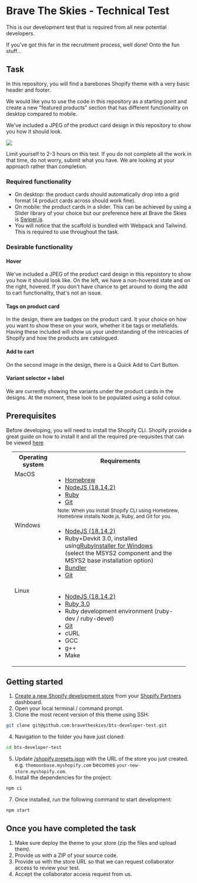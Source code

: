 # Brave The Skies - Technical Test

This is our development test that is required from all new potential developers.

If you've got this far in the recruitment process, well done! Onto the fun stuff...

## Task

In this repository, you will find a barebones Shopify theme with a very basic header and footer.

We would like you to use the code in this repository as a starting point and create a new  "featured products" section that has different functionality on desktop compared to mobile.

We've included a JPEG of the product card design in this repository to show you how it should look.

<img src="https://github.com/bravetheskies/bts-developer-test/blob/main/product_card.jpg" style="margin:auto;" />

Limit yourself to 2-3 hours on this test. If you do not complete all the work in that time, do not worry, submit what you have. We are looking at your approach rather than completion.

### Required functionality

* On desktop: the product cards should automatically drop into a grid format (4 product cards across should work fine).
* On mobile: the product cards in a slider. This can be achieved by using a Slider library of your choice but our preference here at Brave the Skies is [Swiper.js](https://swiperjs.com/).
* You will notice that the scaffold is bundled with Webpack and Tailwind. This is required to use throughout the task.

### Desirable functionality

#### Hover
We've included a JPEG of the product card design in this repoistory to show you how it should look like. On the left, we have a non-hovered state and on the right, hovered. If you don't have chance to get around to doing the add to cart functionality, that's not an issue.

#### Tags on product card
In the design, there are badges on the product card. It your choice on how you want to show these on your work, whether it be tags or metafields. Having these included will show us your understanding of the intricacies of Shopify and how the products are catalogued. 

#### Add to cart
On the second image in the design, there is a Quick Add to Cart Button.

#### Variant selector + label
We are currently showing the variants under the product cards in the designs. At the moment, these look to be populated using a solid colour. 

## Prerequisites
    
Before developing, you will need to install the Shopify CLI. Shopify provide a great guide on how to install it and all the required pre-requisites that can be viewed [here](https://shopify.dev/docs/themes/tools/cli)

<table style="padding-left:15px; width:calc(100% - 15px)">
  <tr>
    <th>Operating system</th>
    <th>Requirements</th>
  </tr>
  <tr>
    <td align="top" valign="top">MacOS</td>
    <td>
      <ul style="padding-left:20px; margin-bottom: 5px;">
        <li><a href="https://brew.sh/">Homebrew</a></li>
        <li><a href="https://nodejs.org/en/download/">NodeJS (18.14.2)</a></li>
        <li><a href="https://www.ruby-lang.org/en/">Ruby</a></li>
        <li><a href="https://git-scm.com/downloads">Git</a></li>
      </ul>
      <small>Note: When you install Shopify CLI using Homebrew, Homebrew installs Node.js, Ruby, and Git for you.</small>
    </td>
  </tr>
  <tr>
    <td align="top" valign="top">Windows</td>
    <td>
      <ul style="padding-left:20px;">
        <li><a href="https://nodejs.org/en/download/">NodeJS (18.14.2)</a></li>
        <li>Ruby+Devkit 3.0, installed using<a href="https://rubyinstaller.org/downloads/">RubyInstaller for Windows</a><br>(select the MSYS2 component and the MSYS2 base installation option)</li>
        <li><a href="https://bundler.io/">Bundler</a></li>
        <li><a href="https://git-scm.com/downloads">Git</a></li>
      </ul>
    </td>
  </tr>
  <tr>
    <td align="top" valign="top">Linux</td>
    <td>
      <ul style="padding-left:20px;">
        <li><a href="https://nodejs.org/en/download/">NodeJS (18.14.2)</a></li>
        <li><a href="https://www.ruby-lang.org/en/">Ruby 3.0</a></li>
        <li>Ruby development environment (ruby-dev / ruby-devel)</li>
        <li><a href="https://git-scm.com/downloads">Git</a></li>
        <li>cURL</li>
        <li>GCC</li>
        <li>g++</li>
        <li>Make</li>
      </ul>
    </td>
  </tr>
</table>

## Getting started

1. [Create a new Shopify development store](https://help.shopify.com/en/partners/dashboard/managing-stores/development-stores#create-a-development-store-for-testing-apps-or-themes) from your [Shopify Partners](https://www.shopify.com/partners) dashboard.
2. Open your local terminal / command prompt.
3. Clone the most recent version of this theme using SSH:
```sh
git clone git@github.com:bravetheskies/bts-developer-test.git
```
4. Navigation to the folder you have just cloned:
```sh
cd bts-developer-test
```
5. Update [/shopify.presets.json](/shopify.presets.json) with the URL of the store you just created. e.g. `themoonbase.myshopify.com` becomes `your-new-store.myshopify.com`.
6. Install the dependencies for the project:
```sh
npm ci
```
7. Once installed, run the following command to start development:
```sh
npm start
```

## Once you have completed the task

1. Make sure deploy the theme to your store (zip the files and upload them).
2. Provide us with a ZIP of your source code.
3. Provide us with the store URL so that we can request collaborator access to review your test.
4. Accept the collaborator access request from us.
